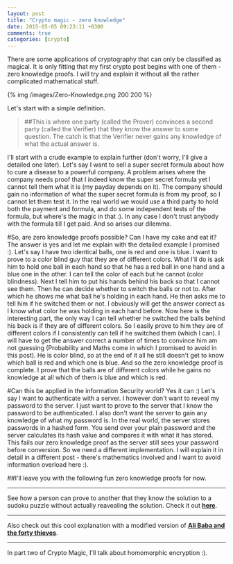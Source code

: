 ```yaml
---
layout: post
title: "Crypto magic - zero knowledge"
date: 2015-05-05 09:23:11 +0300
comments: true
categories: [crypto]
---
```


There are some applications of cryptography that can only be classified as magical. It is only fitting that my first crypto post begins with one of them - zero knowledge proofs.
I will try and explain it without all the rather complicated mathematical stuff.

<!--more-->

{% img /images/Zero-Knowledge.png 200 200 %}

Let's start with a simple definition. 

>##This is where one party (called the Prover) convinces a second party (called the Verifier) that they know the answer to some question. The catch is that the Verifier never gains any knowledge of what the actual answer is.

I'll start with a crude example to explain further (don't worry, I'll give a detailed one later).
Let's say I want to sell a super secret formula about how to cure a disease to a powerful company. A problem arises where the company needs proof that I indeed know the super secret formula yet I cannot tell them what it is (my payday depends on it). The company should gain no information of what the super secret formula is from my proof, so I cannot let them test it. In the real world we would use a third party to hold both the payment and formula, and do some independent tests of the formula, but where's the magic in that :). In any case I don't trust anybody with the formula till I get paid. And so arises our dilemma.

#So, are zero knowledge proofs possible? Can I have my cake and eat it?
The answer is yes and let me explain with the detailed example I promised :).
Let's say I have two identical balls, one is red and one is blue. I want to prove to a color blind guy that they are of different colors.
What I'll do is ask him to hold one ball in each hand so that he has a red ball in one hand and a blue one in the other. I can tell the color of each but he cannot (color blindness). Next I tell him to put his hands behind his back so that I cannot see them. Then he can decide whether to switch the balls or not to. After which he shows me what ball he's holding in each hand. He then asks me to tell him if he switched them or not. I obviously will get the answer correct as I know what color he was holding in each hand before. 
Now here is the interesting part, the only way I can tell whether he switched the balls behind his back is if they are of different colors. So I easily prove to him they are of different colors if I consistently can tell if he switched them (which I can). I will have to get the answer correct a number of times to convince him am not guessing (Probability and Maths come in which I promised to avoid in this post). He is color blind, so at the end of it all he still doesn't get to know which ball is red and which one is blue. And so the zero knowledge proof is complete. I prove that the balls are of different colors while he gains no knowledge at all which of them is blue and which is red.


#Can this be applied in the information Security world?
Yes it can :)
Let's say I want to authenticate with a server. I however don't want to reveal my password to the server. I just want to prove to the server that I know the password to be authenticated. I also don't want the server to gain any knowledge of what my password is. In the real world, the server stores passwords in a hashed form. You send over your plain password and the server calculates its hash value and compares it with what it has stored. This fails our zero knowledge proof as the server still sees your password before conversion. So we need a different implementation. I will explain it in detail in a different post - there's mathematics involved and I want to avoid information overload here :).

##I'll leave you with the following fun zero knowledge proofs for now.
***
See how a person can prove to another that they know the solution to a sudoku puzzle without actually reavealing the solution. Check it out <a href="http://www.wisdom.weizmann.ac.il/~naor/PAPERS/SUDOKU_DEMO/" target="_blank">**here**</a>.
***
Also check out this cool explanation with a modified version of <a href="http://pages.cs.wisc.edu/~mkowalcz/628.pdf" target="_blank">**Ali Baba and the forty thieves**</a>.
***
In part two of Crypto Magic, I'll talk about homomorphic encryption :).



